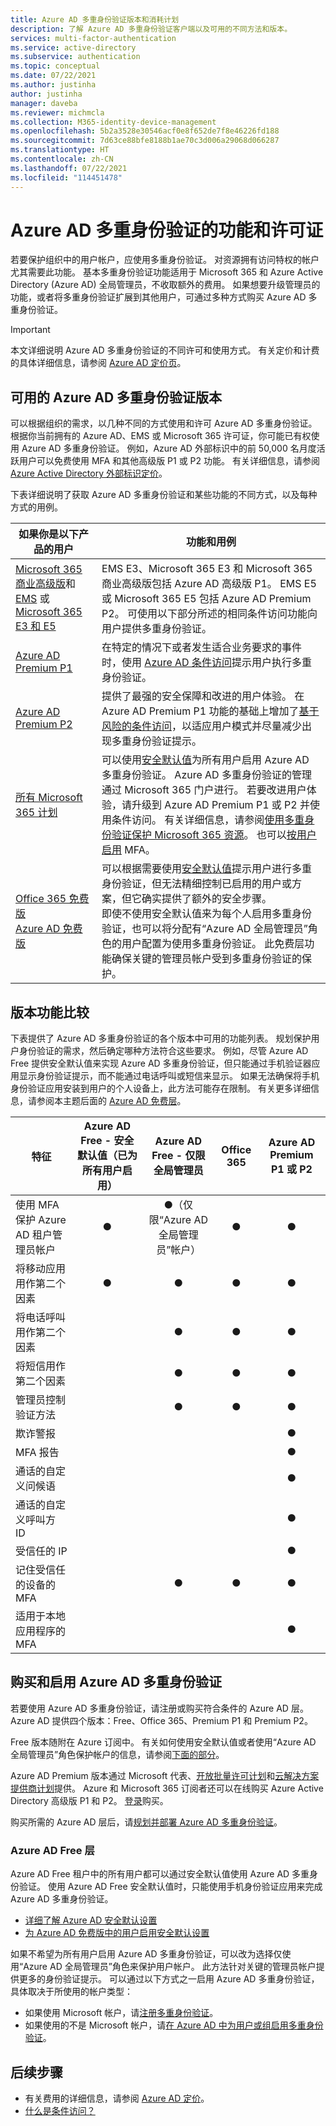 ```yaml
---
title: Azure AD 多重身份验证版本和消耗计划
description: 了解 Azure AD 多重身份验证客户端以及可用的不同方法和版本。
services: multi-factor-authentication
ms.service: active-directory
ms.subservice: authentication
ms.topic: conceptual
ms.date: 07/22/2021
ms.author: justinha
author: justinha
manager: daveba
ms.reviewer: michmcla
ms.collection: M365-identity-device-management
ms.openlocfilehash: 5b2a3528e30546acf0e8f652de7f8e46226fd188
ms.sourcegitcommit: 7d63ce88bfe8188b1ae70c3d006a29068d066287
ms.translationtype: HT
ms.contentlocale: zh-CN
ms.lasthandoff: 07/22/2021
ms.locfileid: "114451478"
---
```

# <a name="features-and-licenses-for-azure-ad-multi-factor-authentication"></a>Azure AD 多重身份验证的功能和许可证

若要保护组织中的用户帐户，应使用多重身份验证。 对资源拥有访问特权的帐户尤其需要此功能。 基本多重身份验证功能适用于 Microsoft 365 和 Azure Active Directory (Azure AD) 全局管理员，不收取额外的费用。 如果想要升级管理员的功能，或者将多重身份验证扩展到其他用户，可通过多种方式购买 Azure AD 多重身份验证。

> [!IMPORTANT]
> 本文详细说明 Azure AD 多重身份验证的不同许可和使用方式。 有关定价和计费的具体详细信息，请参阅 [Azure AD 定价页](https://www.microsoft.com/en-us/security/business/identity-access-management/azure-ad-pricing)。

## <a name="available-versions-of-azure-ad-multi-factor-authentication"></a>可用的 Azure AD 多重身份验证版本

可以根据组织的需求，以几种不同的方式使用和许可 Azure AD 多重身份验证。 根据你当前拥有的 Azure AD、EMS 或 Microsoft 365 许可证，你可能已有权使用 Azure AD 多重身份验证。 例如，Azure AD 外部标识中的前 50,000 名月度活跃用户可以免费使用 MFA 和其他高级版 P1 或 P2 功能。 有关详细信息，请参阅 [Azure Active Directory 外部标识定价](https://azure.microsoft.com/pricing/details/active-directory/external-identities/)。

下表详细说明了获取 Azure AD 多重身份验证和某些功能的不同方式，以及每种方式的用例。

| 如果你是以下产品的用户 | 功能和用例 |
| --- | --- |
| [Microsoft 365 商业高级版](https://www.microsoft.com/microsoft-365/business)和 [EMS](https://www.microsoft.com/security/business/enterprise-mobility-security) 或 [Microsoft 365 E3 和 E5](https://www.microsoft.com/microsoft-365/enterprise/compare-office-365-plans) | EMS E3、Microsoft 365 E3 和 Microsoft 365 商业高级版包括 Azure AD 高级版 P1。 EMS E5 或 Microsoft 365 E5 包括 Azure AD Premium P2。 可使用以下部分所述的相同条件访问功能向用户提供多重身份验证。 |
| [Azure AD Premium P1](../fundamentals/active-directory-get-started-premium.md) | 在特定的情况下或者发生适合业务要求的事件时，使用 [Azure AD 条件访问](../conditional-access/howto-conditional-access-policy-all-users-mfa.md)提示用户执行多重身份验证。 |
| [Azure AD Premium P2](../fundamentals/active-directory-get-started-premium.md) | 提供了最强的安全保障和改进的用户体验。 在 Azure AD Premium P1 功能的基础上增加了[基于风险的条件访问](../conditional-access/howto-conditional-access-policy-risk.md)，以适应用户模式并尽量减少出现多重身份验证提示。 |
| [所有 Microsoft 365 计划](https://www.microsoft.com/microsoft-365/compare-microsoft-365-enterprise-plans) | 可以使用[安全默认值](../fundamentals/concept-fundamentals-security-defaults.md)为所有用户启用 Azure AD 多重身份验证。 Azure AD 多重身份验证的管理通过 Microsoft 365 门户进行。 若要改进用户体验，请升级到 Azure AD Premium P1 或 P2 并使用条件访问。 有关详细信息，请参阅[使用多重身份验证保护 Microsoft 365 资源](/microsoft-365/admin/security-and-compliance/set-up-multi-factor-authentication)。 也可以[按用户启用](howto-mfa-userstates.md) MFA。 |
| [Office 365 免费版](https://www.microsoft.com/microsoft-365/enterprise/compare-office-365-plans)<br>[Azure AD 免费版](../verifiable-credentials/how-to-create-a-free-developer-account.md) | 可以根据需要使用[安全默认值](../fundamentals/concept-fundamentals-security-defaults.md)提示用户进行多重身份验证，但无法精细控制已启用的用户或方案，但它确实提供了额外的安全步骤。<br /> 即使不使用安全默认值来为每个人启用多重身份验证，也可以将分配有“Azure AD 全局管理员”角色的用户配置为使用多重身份验证。 此免费层功能确保关键的管理员帐户受到多重身份验证的保护。 |

## <a name="feature-comparison-of-versions"></a>版本功能比较

下表提供了 Azure AD 多重身份验证的各个版本中可用的功能列表。 规划保护用户身份验证的需求，然后确定哪种方法符合这些要求。 例如，尽管 Azure AD Free 提供安全默认值来实现 Azure AD 多重身份验证，但只能通过手机验证器应用显示身份验证提示，而不能通过电话呼叫或短信来显示。 如果无法确保将手机身份验证应用安装到用户的个人设备上，此方法可能存在限制。 有关更多详细信息，请参阅本主题后面的 [Azure AD 免费层](#azure-ad-free-tier)。 

| 特征 | Azure AD Free - 安全默认值（已为所有用户启用） | Azure AD Free - 仅限全局管理员 | Office 365 | Azure AD Premium P1 或 P2 |
| --- |:---:|:---:|:---:|:---:|
| 使用 MFA 保护 Azure AD 租户管理员帐户 | ● | ●（仅限“Azure AD 全局管理员”帐户） | ● | ● |
| 将移动应用用作第二个因素 | ● | ● | ● | ● |
| 将电话呼叫用作第二个因素 | | ● | ● | ● |
| 将短信用作第二个因素 | | ● | ● | ● |
| 管理员控制验证方法 | | ● | ● | ● |
| 欺诈警报 | | | | ● |
| MFA 报告 | | | | ● |
| 通话的自定义问候语 | | | | ● |
| 通话的自定义呼叫方 ID | | | | ● |
| 受信任的 IP | | | | ● |
| 记住受信任的设备的 MFA | | ● | ● | ● |
| 适用于本地应用程序的 MFA | | | | ● |

## <a name="purchase-and-enable-azure-ad-multi-factor-authentication"></a>购买和启用 Azure AD 多重身份验证

若要使用 Azure AD 多重身份验证，请注册或购买符合条件的 Azure AD 层。 Azure AD 提供四个版本：Free、Office 365、Premium P1 和 Premium P2。

Free 版本随附在 Azure 订阅中。 有关如何使用安全默认值或者使用“Azure AD 全局管理员”角色保护帐户的信息，请参阅[下面的部分](#azure-ad-free-tier)。

Azure AD Premium 版本通过 Microsoft 代表、[开放批量许可计划](https://www.microsoft.com/licensing/licensing-programs/open-license.aspx)和[云解决方案提供商计划](https://go.microsoft.com/fwlink/?LinkId=614968&clcid=0x409)提供。 Azure 和 Microsoft 365 订阅者还可以在线购买 Azure Active Directory 高级版 P1 和 P2。 [登录](https://portal.office.com/Commerce/Catalog.aspx)购买。

购买所需的 Azure AD 层后，请[规划并部署 Azure AD 多重身份验证](howto-mfa-getstarted.md)。

### <a name="azure-ad-free-tier"></a>Azure AD Free 层

Azure AD Free 租户中的所有用户都可以通过安全默认值使用 Azure AD 多重身份验证。 使用 Azure AD Free 安全默认值时，只能使用手机身份验证应用来完成 Azure AD 多重身份验证。

* [详细了解 Azure AD 安全默认设置](../fundamentals/concept-fundamentals-security-defaults.md)
* [为 Azure AD 免费版中的用户启用安全默认设置](../fundamentals/concept-fundamentals-security-defaults.md#enabling-security-defaults)

如果不希望为所有用户启用 Azure AD 多重身份验证，可以改为选择仅使用“Azure AD 全局管理员”角色来保护用户帐户。 此方法针对关键的管理员帐户提供更多的身份验证提示。 可以通过以下方式之一启用 Azure AD 多重身份验证，具体取决于所使用的帐户类型：

* 如果使用 Microsoft 帐户，请[注册多重身份验证](https://support.microsoft.com/help/12408/microsoft-account-about-two-step-verification)。
* 如果使用的不是 Microsoft 帐户，请[在 Azure AD 中为用户或组启用多重身份验证](howto-mfa-userstates.md)。

## <a name="next-steps"></a>后续步骤

* 有关费用的详细信息，请参阅 [Azure AD 定价](https://www.microsoft.com/security/business/identity-access-management/azure-ad-pricing)。
* [什么是条件访问？](../conditional-access/overview.md)

